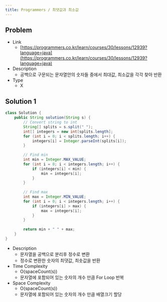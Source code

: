 ```yaml
---
title: Programmers / 최댓값과 최소값
---
```


## Problem

* Link
  * [https://programmers.co.kr/learn/courses/30/lessons/12939?language=java](https://programmers.co.kr/learn/courses/30/lessons/12939?language=java)
* Description
  * 공백으로 구문되는 문자열안의 숫자들 중에서 최대값, 최소값을 각각 찾아 반환
* Type
  * X

## Solution 1

```java {caption="Solution 1", linenos=table}
class Solution {
    public String solution(String s) {
        // Convert string to int
        String[] splits = s.split(" ");
        int[] integers = new int[splits.length];
        for (int i = 0; i < splits.length; i++) {
            integers[i] = Integer.parseInt(splits[i]);
        }
        
        // Find min
        int min = Integer.MAX_VALUE;
        for (int i = 0; i < integers.length; i++) {
            if (integers[i] < min) {
                min = integers[i];
            }
        }
        
        // Find max
        int max = Integer.MIN_VALUE;
        for (int i = 0; i < integers.length; i++) {
            if (integers[i] > max) {
                max = integers[i];
            }
        }
        
        return min + " " + max;
    }
}
```

* Description
  * 문자열을 공백으로 분리후 정수로 변환
  * 정수로 변환한 숫자의 최댓값, 최솟값을 반환
* Time Complexity
  * O(spaceCount(s))
  * 문자열에 포함되어 있는 숫자의 개수 만큼 For Loop 반복
* Space Complexity
  * O(spaceCount(s))
  * 문자열에 포함되어 있는 숫자의 개수 만큼 배열크기 할당